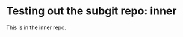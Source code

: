 Testing out the subgit repo: inner
=========================================

This is in the inner repo.

